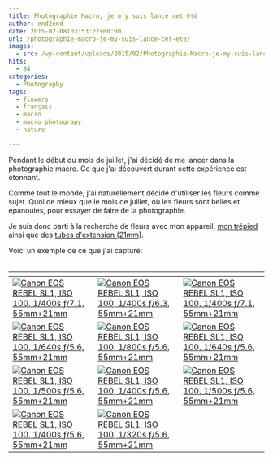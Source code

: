 ```yaml
---
title: Photographie Macro, je m’y suis lancé cet été
author: end2end
date: 2015-02-08T03:53:22+00:00
url: /photographie-macro-je-my-suis-lance-cet-ete/
images:
  - src: /wp-content/uploads/2015/02/Photographie-Macro-je-my-suis-lancé-cet-été-672x378.jpg
hits:
  - 84
categories:
  - Photography
tags:
  - flowers
  - français
  - macro
  - macro photograpy
  - nature

---
```

Pendant le début du mois de juillet, j'ai décidé de me lancer dans la photographie macro. Ce que j'ai découvert durant cette expérience est étonnant.<!--more-->

Comme tout le monde, j'ai naturellement décidé d'utiliser les fleurs comme sujet. Quoi de mieux que le mois de juillet,  où les fleurs sont belles et épanouies, pour essayer de faire de la photographie.

Je suis donc parti à la recherche de fleurs avec mon appareil, [mon trépied](/wp-content/uploads/2015/02/Manfrotto-190XPROB-Tripod-with-3D-Head-804RC2.jpg "Manfrotto  190XPROB Tripod with 3D Head 804RC2") ainsi que des [tubes d'extension (21mm)](/wp-content/uploads/2015/02/Aputure-AF-Macro-Extension-Tube-for-Canon-EOS-EF-EF-S-Lens-Mount.jpg "Aputure AF Macro Extension Tube for Canon EOS EF EF-S Lens Mount").

Voici un exemple de ce que j'ai capturé:  
&nbsp;

| <!-- -->                                                                                                                                                                                                                                                                            | <!-- -->                                                                                                                                                                                                                                                                            | <!-- -->                                                                                                                                                                                                                                                                            |
|-------------------------------------------------------------------------------------------------------------------------------------------------------------------------------------------------------------------------------------------------------------------------------------|-------------------------------------------------------------------------------------------------------------------------------------------------------------------------------------------------------------------------------------------------------------------------------------|-------------------------------------------------------------------------------------------------------------------------------------------------------------------------------------------------------------------------------------------------------------------------------------|
| [![Canon EOS REBEL SL1, ISO 100, 1/400s ƒ/7.1, 55mm+21mm](http://www.end2endzone.com/wp-content/uploads/2015/02/IMG_9330-300x200.jpg)](https://www.flickr.com/photos/154618444@N05/37139733360/in/album-72157686473639951/ "Canon EOS REBEL SL1, ISO 100, 1/400s ƒ/7.1, 55mm+21mm") | [![Canon EOS REBEL SL1, ISO 100, 1/400s ƒ/6.3, 55mm+21mm](http://www.end2endzone.com/wp-content/uploads/2015/02/IMG_9343-300x200.jpg)](https://www.flickr.com/photos/154618444@N05/37139732520/in/album-72157686473639951/ "Canon EOS REBEL SL1, ISO 100, 1/400s ƒ/6.3, 55mm+21mm") | [![Canon EOS REBEL SL1, ISO 100, 1/400s ƒ/7.1, 55mm+21mm](http://www.end2endzone.com/wp-content/uploads/2015/02/IMG_9350-300x200.jpg)](https://www.flickr.com/photos/154618444@N05/37139731500/in/album-72157686473639951/ "Canon EOS REBEL SL1, ISO 100, 1/400s ƒ/7.1, 55mm+21mm") |
| [![Canon EOS REBEL SL1, ISO 100, 1/640s ƒ/5.6, 55mm+21mm](http://www.end2endzone.com/wp-content/uploads/2015/02/IMG_9356-300x200.jpg)](https://www.flickr.com/photos/154618444@N05/37139729910/in/album-72157686473639951/ "Canon EOS REBEL SL1, ISO 100, 1/640s ƒ/5.6, 55mm+21mm") | [![Canon EOS REBEL SL1, ISO 100, 1/800s ƒ/5.6, 55mm+21mm](http://www.end2endzone.com/wp-content/uploads/2015/02/IMG_9373-300x200.jpg)](https://www.flickr.com/photos/154618444@N05/37139728830/in/album-72157686473639951/ "Canon EOS REBEL SL1, ISO 100, 1/800s ƒ/5.6, 55mm+21mm") | [![Canon EOS REBEL SL1, ISO 100, 1/640s ƒ/5.6, 55mm+21mm](http://www.end2endzone.com/wp-content/uploads/2015/02/IMG_9393-300x200.jpg)](https://www.flickr.com/photos/154618444@N05/37366113542/in/album-72157686473639951/ "Canon EOS REBEL SL1, ISO 100, 1/640s ƒ/5.6, 55mm+21mm") |
| [![Canon EOS REBEL SL1, ISO 100, 1/500s ƒ/5.6, 55mm+21mm](http://www.end2endzone.com/wp-content/uploads/2015/02/IMG_9406-300x200.jpg)](https://www.flickr.com/photos/154618444@N05/37139726500/in/album-72157686473639951/ "Canon EOS REBEL SL1, ISO 100, 1/500s ƒ/5.6, 55mm+21mm") | [![Canon EOS REBEL SL1, ISO 100, 1/400s ƒ/5.6, 55mm+21mm](http://www.end2endzone.com/wp-content/uploads/2015/02/IMG_9410-300x200.jpg)](https://www.flickr.com/photos/154618444@N05/37366111772/in/album-72157686473639951/ "Canon EOS REBEL SL1, ISO 100, 1/400s ƒ/5.6, 55mm+21mm") | [![Canon EOS REBEL SL1, ISO 100, 1/500s ƒ/5.6, 55mm+21mm](http://www.end2endzone.com/wp-content/uploads/2015/02/IMG_9430-300x200.jpg)](https://www.flickr.com/photos/154618444@N05/37139724410/in/album-72157686473639951/ "Canon EOS REBEL SL1, ISO 100, 1/500s ƒ/5.6, 55mm+21mm") |
| [![Canon EOS REBEL SL1, ISO 100, 1/400s ƒ/5.6, 55mm+21mm](http://www.end2endzone.com/wp-content/uploads/2015/02/IMG_9434-300x200.jpg)](https://www.flickr.com/photos/154618444@N05/37366110262/in/album-72157686473639951/ "Canon EOS REBEL SL1, ISO 100, 1/400s ƒ/5.6, 55mm+21mm") | [![Canon EOS REBEL SL1, ISO 100, 1/320s ƒ/5.6, 55mm+21mm](http://www.end2endzone.com/wp-content/uploads/2015/02/IMG_9452-300x200.jpg)](https://www.flickr.com/photos/154618444@N05/37139722250/in/album-72157686473639951/ "Canon EOS REBEL SL1, ISO 100, 1/320s ƒ/5.6, 55mm+21mm") |                                                                                                                                                                                                                                                                                     |

